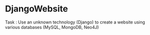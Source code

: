 # DjangoWebsite
Task : Use an unknown technology (Django) to create a website using various databases (MySQL, MongoDB, Neo4J)
